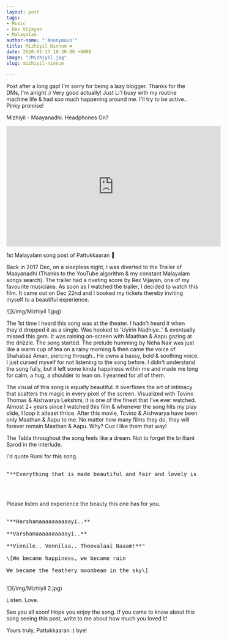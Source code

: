 ```yaml
---
layout: post
tags:
- Music
- Rex Vijayan
- Malayalam
author-name: "'Anonymous'"
title: Mizhiyil Ninnum ❤️
date: 2020-01-17 18:30:00 +0000
image: "/Mizhiyil.jpg"
slug: mizhiyil-ninnum

---
```

Post after a long gap! I'm sorry for being a lazy blogger. Thanks for the DMs, I'm alright :) Very good actually! Just Li'l busy with my routine machine life & had soo much happening around me. I'll try to be active.. Pinky promise!

Mizhiyil - Maayanadhi. Headphones On?

<iframe width="560" height="315" src="https://www.youtube.com/embed/jpcHhyhmgg0" frameborder="0" allow="accelerometer; autoplay; encrypted-media; gyroscope; picture-in-picture" allowfullscreen></iframe>

<br>

1st Malayalam song post of Pattukkaaran 🙂

Back in 2017 Dec, on a sleepless night, I was diverted to the Trailer of Maayanadhi (Thanks to the YouTube algorithm & my constant Malayalam songs search). The trailer had a riveting score by Rex Vijayan, one of my favourite musicians. As soon as I watched the trailer, I decided to watch this film. It came out on Dec 22nd and I booked my tickets thereby inviting myself to a beautiful experience.

![](/img/Mizhiyil 1.jpg)

The 1st time I heard this song was at the theater. I hadn't heard it when they'd dropped it as a single. Was hooked to 'Uyirin Nadhiye..' & eventually missed this gem. It was raining on-screen with Maathan & Aapu gazing at the drizzle. The song started. The prelude humming by Neha Nair was just like a warm cup of tea on a rainy morning & then came the voice of Shahabaz Aman, piercing through.. He owns a bassy, bold & soothing voice. I just cursed myself for not listening to the song before. I didn't understand the song fully, but it left some kinda happiness within me and made me long for calm, a hug, a shoulder to lean on. I yearned for all of them.

The visual of this song is equally beautiful. It overflows the art of intimacy that scatters the magic in every pixel of the screen. Visualized with Tovino Thomas & Aishwarya Lekshmi, it is one of the finest that I've ever watched. Almost 2+ years since I watched this film & whenever the song hits my play slide, I loop it atleast thrice. After this movie, Tovino & Aishwarya have been only Maathan & Aapu to me. No matter how many films they do, they will forever remain Maathan & Aapu. Why? Cuz I like them that way!

The Tabla throughout the song feels like a dream. Not to forget the brilliant Sarod in the interlude.

I'd quote Rumi for this song..

<pre>

“**Everything that is made beautiful and fair and lovely is made for the eye of one who sees.**”

</pre>

<br>

Please listen and experience the beauty this one has for you.

<pre>

"**Harshamaaaaaaaaaayi..**

**Varshamaaaaaaaaaayi..**

**Vinnile.. Vennilaa.. Thoovalaai Naaam!**"

\[We became happiness, we became rain

We became the feathery moonbeam in the sky\]

</pre>

![](/img/Mizhiyil 2.jpg)

Listen. Love.

See you all soon! Hope you enjoy the song. If you came to know about this song seeing this post, write to me about how much you loved it!

Yours truly, Pattukkaaran :) bye!